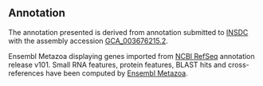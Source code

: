 **Annotation**
----------

The annotation presented is derived from annotation submitted to
[INSDC](http://www.insdc.org) with the assembly accession [GCA_003676215.2](http://www.ebi.ac.uk/ena/data/view/GCA_003676215.2).

Ensembl Metazoa displaying genes imported from [NCBI RefSeq](https://www.ncbi.nlm.nih.gov/genome/annotation_euk/Rhopalosiphum_maidis/101/) annotation release v101.
Small RNA features, protein features, BLAST hits and cross-references have been
computed by [Ensembl Metazoa](https://metazoa.ensembl.org/info/genome/annotation/index.html).
